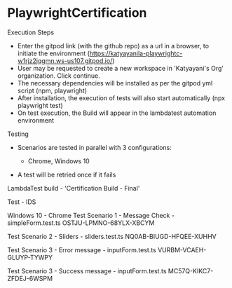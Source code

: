 # PlaywrightCertification

Execution Steps
- Enter the gitpod link (with the github repo) as a url in a browser, to initiate the environment
(https://katyayanila-playwrightc-w1rjz2jqgmn.ws-us107.gitpod.io/)
- User may be requested to create a new workspace in 'Katyayani's Org' organization. Click continue.
- The necessary dependencies will be installed as per the gitpod yml script (npm, playwright)
- After installation, the execution of tests will also start automatically (npx playwright test)
- On test execution, the Build will appear in the lambdatest automation environment

Testing
- Scenarios are tested in parallel with 3 configurations: 
    - Chrome, Windows 10

- A test will be retried once if it fails

LambdaTest build - 'Certification Build - Final'

Test - IDS

Windows 10 - Chrome
Test Scenario 1 - Message Check - simpleForm.test.ts
OSTJU-LPMNO-68YLX-XBCYM

Test Scenario 2 - Sliders - sliders.test.ts
NQ0AB-BIUGD-HFQEE-XUHHV

Test Scenario 3 - Error message - inputForm.test.ts
VURBM-VCAEH-GLUYP-TYWPY

Test Scenario 3 - Success message - inputForm.test.ts
MC57Q-KIKC7-ZFDEJ-6WSPM
